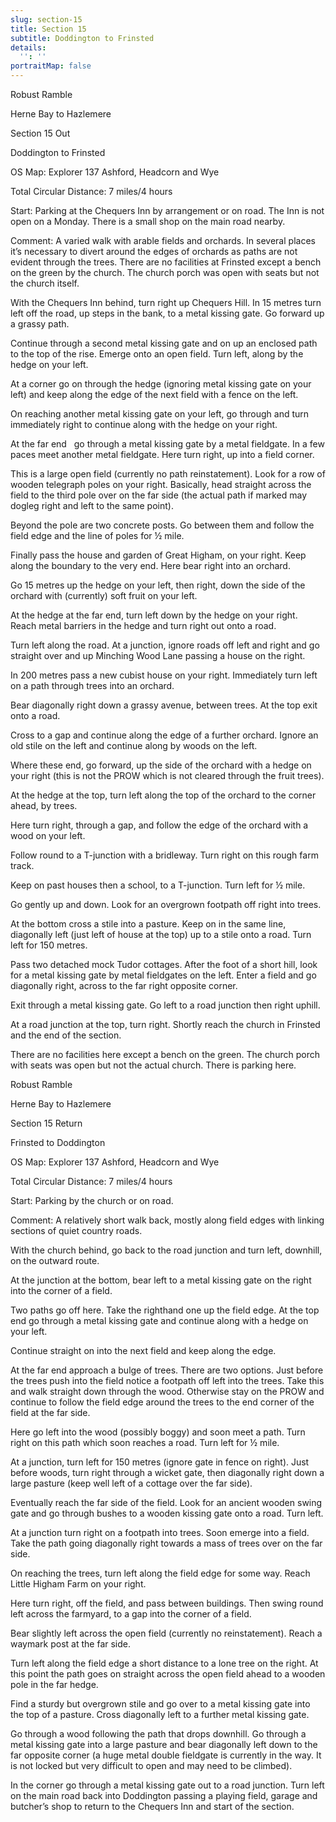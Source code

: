 ```yaml
---
slug: section-15
title: Section 15
subtitle: Doddington to Frinsted
details:
  '': ''
portraitMap: false
---
```

Robust Ramble

Herne Bay to Hazlemere

Section 15 Out

Doddington to Frinsted

OS Map: Explorer 137 Ashford, Headcorn and Wye

Total Circular Distance: 7 miles/4 hours

Start: Parking at the Chequers Inn by arrangement or on road. The Inn is not open on a Monday. There is a small shop on the main road nearby.

Comment: A varied walk with arable fields and orchards. In several places it’s necessary to divert around the edges of orchards as paths are not evident through the trees. There are no facilities at Frinsted except a bench on the green by the church. The church porch was open with seats but not the church itself.

With the Chequers Inn behind, turn right up Chequers Hill. In 15 metres turn left off the road, up steps in the bank, to a metal kissing gate. Go forward up a grassy path.

Continue through a second metal kissing gate and on up an enclosed path to the top of the rise. Emerge onto an open field. Turn left, along by the hedge on your left.

At a corner go on through the hedge (ignoring metal kissing gate on your left) and keep along the edge of the next field with a fence on the left.

On reaching another metal kissing gate on your left, go through and turn immediately right to continue along with the hedge on your right.

At the far end   go through a metal kissing gate by a metal fieldgate. In a few paces meet another metal fieldgate. Here turn right, up into a field corner.

This is a large open field (currently no path reinstatement). Look for a row of wooden telegraph poles on your right. Basically, head straight across the field to the third pole over on the far side (the actual path if marked may dogleg right and left to the same point).

Beyond the pole are two concrete posts. Go between them and follow the field edge and the line of poles for ½ mile.

Finally pass the house and garden of Great Higham, on your right. Keep along the boundary to the very end. Here bear right into an orchard.

Go 15 metres up the hedge on your left, then right, down the side of the orchard with (currently) soft fruit on your left.

At the hedge at the far end, turn left down by the hedge on your right. Reach metal barriers in the hedge and turn right out onto a road.

Turn left along the road. At a junction, ignore roads off left and right and go straight over and up Minching Wood Lane passing a house on the right.

In 200 metres pass a new cubist house on your right. Immediately turn left on a path through trees into an orchard.

Bear diagonally right down a grassy avenue, between trees. At the top exit onto a road.

Cross to a gap and continue along the edge of a further orchard. Ignore an old stile on the left and continue along by woods on the left.

Where these end, go forward, up the side of the orchard with a hedge on your right (this is not the PROW which is not cleared through the fruit trees).

At the hedge at the top, turn left along the top of the orchard to the corner ahead, by trees.

Here turn right, through a gap, and follow the edge of the orchard with a wood on your left.

Follow round to a T-junction with a bridleway. Turn right on this rough farm track.

Keep on past houses then a school, to a T-junction. Turn left for ½ mile.

Go gently up and down. Look for an overgrown footpath off right into trees.

At the bottom cross a stile into a pasture. Keep on in the same line, diagonally left (just left of house at the top) up to a stile onto a road. Turn left for 150 metres.

Pass two detached mock Tudor cottages. After the foot of a short hill, look for a metal kissing gate by metal fieldgates on the left. Enter a field and go diagonally right, across to the far right opposite corner.

Exit through a metal kissing gate. Go left to a road junction then right uphill.

At a road junction at the top, turn right. Shortly reach the church in Frinsted and the end of the section.

There are no facilities here except a bench on the green. The church porch with seats was open but not the actual church. There is parking here.

Robust Ramble

Herne Bay to Hazlemere

Section 15 Return

Frinsted to Doddington

OS Map: Explorer 137 Ashford, Headcorn and Wye

Total Circular Distance: 7 miles/4 hours

Start: Parking by the church or on road.

Comment: A relatively short walk back, mostly along field edges with linking sections of quiet country roads.

With the church behind, go back to the road junction and turn left, downhill, on the outward route.

At the junction at the bottom, bear left to a metal kissing gate on the right into the corner of a field.

Two paths go off here. Take the righthand one up the field edge. At the top end go through a metal kissing gate and continue along with a hedge on your left.

Continue straight on into the next field and keep along the edge.

At the far end approach a bulge of trees. There are two options. Just before the trees push into the field notice a footpath off left into the trees. Take this and walk straight down through the wood. Otherwise stay on the PROW and continue to follow the field edge around the trees to the end corner of the field at the far side.

Here go left into the wood (possibly boggy) and soon meet a path. Turn right on this path which soon reaches a road. Turn left for ½ mile.

At a junction, turn left for 150 metres (ignore gate in fence on right). Just before woods, turn right through a wicket gate, then diagonally right down a large pasture (keep well left of a cottage over the far side).

Eventually reach the far side of the field. Look for an ancient wooden swing gate and go through bushes to a wooden kissing gate onto a road. Turn left.

At a junction turn right on a footpath into trees. Soon emerge into a field. Take the path going diagonally right towards a mass of trees over on the far side.

On reaching the trees, turn left along the field edge for some way. Reach Little Higham Farm on your right.

Here turn right, off the field, and pass between buildings. Then swing round left across the farmyard, to a gap into the corner of a field.

Bear slightly left across the open field (currently no reinstatement). Reach a waymark post at the far side.

Turn left along the field edge a short distance to a lone tree on the right. At this point the path goes on straight across the open field ahead to a wooden pole in the far hedge.

Find a sturdy but overgrown stile and go over to a metal kissing gate into the top of a pasture. Cross diagonally left to a further metal kissing gate.

Go through a wood following the path that drops downhill. Go through a metal kissing gate into a large pasture and bear diagonally left down to the far opposite corner (a huge metal double fieldgate is currently in the way. It is not locked but very difficult to open and may need to be climbed).

In the corner go through a metal kissing gate out to a road junction. Turn left on the main road back into Doddington passing a playing field, garage and butcher’s shop to return to the Chequers Inn and start of the section.
